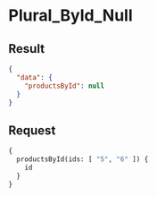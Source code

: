 # Plural_ById_Null

## Result

```json
{
  "data": {
    "productsById": null
  }
}
```

## Request

```graphql
{
  productsById(ids: [ "5", "6" ]) {
    id
  }
}
```

